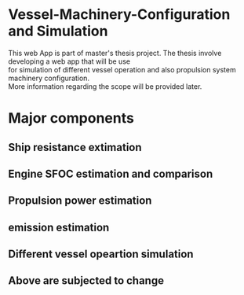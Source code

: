 # Vessel-Machinery-Configuration and Simulation 


This web App is part of master's thesis project. The thesis involve developing a web app that will be use <br>
for simulation of different vessel operation and also propulsion system machinery configuration. <br>
More information regarding the scope will be provided later.

#                    Major components 

<h2> Ship resistance extimation </h2>

<h2> Engine SFOC estimation and comparison  </h2>


<h2> Propulsion power estimation  </h2>

<h2> emission estimation   </h2>

<h2> Different vessel opeartion simulation  </h2>

<h2> Above are subjected to change    </h2>
